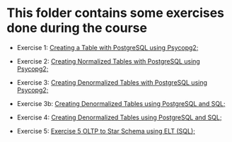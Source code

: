 # This folder contains some exercises done during the course

*  Exercise 1: [Creating a Table with PostgreSQL using Psycopg2;](https://github.com/lvgalvao/Udacity-Data-Engineering-Projects/blob/main/Exercises/Exercise%201%20-%20Creating%20a%20Table%20with%20PostgreSQL%20using%20Psycopg2.ipynb)

*  Exercise 2: [Creating Normalized Tables with PostgreSQL using Psycopg2;](
https://github.com/lvgalvao/Udacity-Data-Engineering-Projects/blob/main/Exercises/Lesson%202%20Exercise%201%20Creating%20Normalized%20Tables.ipynb)

*  Exercise 3: [Creating Denormalized Tables with PostgreSQL using Psycopg2;](
https://github.com/lvgalvao/Udacity-Data-Engineering-Projects/blob/main/Exercises/Exercise%203%20Creating%20Denormalized%20Tables.ipynb)

*  Exercise 3b: [Creating Denormalized Tables using PostgreSQL and SQL;](
https://github.com/lvgalvao/Udacity-Data-Engineering-Projects/blob/main/Exercises/Exercicio%2003b%20-%20Using%20pgAdmin4.ipynb)

*  Exercise 4: [Creating Denormalized Tables using PostgreSQL and SQL;](
https://github.com/lvgalvao/Udacity-Data-Engineering-Projects/blob/main/Exercises/Exercise%204%20Creating%20Fact%20and%20Dimension%20Tables%20with%20Star%20Schema.ipynb)

*  Exercise 5: [Exercise 5 OLTP to Star Schema using ELT (SQL);](
https://github.com/lvgalvao/Udacity-Data-Engineering-Projects/blob/main/Exercises/Exercise%205%20OLTP%20to%20Star%20Schema%20using%20ELT%20(SQL).ipynb
)
